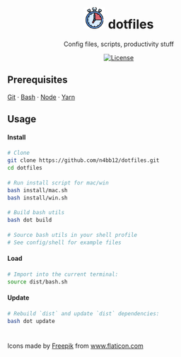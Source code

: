 <h1 align="center">
  <img alt="Logo" src="icon.png" height="48">
  dotfiles
</h1>

<p align="center">
  Config files, scripts, productivity stuff
</p>

<p align="center">
  <a href="https://raw.githubusercontent.com/n4bb12/dotfiles/master/LICENSE">
    <img alt="License" src="https://flat.badgen.net/github/license/n4bb12/dotfiles?icon=github">
  </a>
</p>

## Prerequisites

[Git](https://git-scm.com/book/en/v2/Getting-Started-Installing-Git) &middot; [Bash](https://www.google.de/search?q=install+bash) &middot; [Node](https://nodejs.org/en/download) &middot; [Yarn](https://yarnpkg.com/lang/en/docs/install)

## Usage

#### Install

```bash
# Clone
git clone https://github.com/n4bb12/dotfiles.git
cd dotfiles

# Run install script for mac/win
bash install/mac.sh
bash install/win.sh

# Build bash utils
bash dot build

# Source bash utils in your shell profile
# See config/shell for example files
```

#### Load

```bash
# Import into the current terminal:
source dist/bash.sh
```

#### Update

```bash
# Rebuild `dist` and update `dist` dependencies:
bash dot update
```

#

<div>Icons made by <a href="https://www.freepik.com" title="Freepik">Freepik</a> from <a href="https://www.flaticon.com/" title="Flaticon">www.flaticon.com</a></div>
